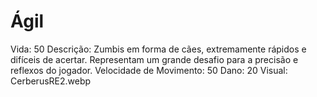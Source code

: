 # Ágil

Vida: 50
Descrição: Zumbis em forma de cães, extremamente rápidos e difíceis de acertar. Representam um grande desafio para a precisão e reflexos do jogador.
Velocidade de Movimento: 50
Dano: 20
Visual: CerberusRE2.webp